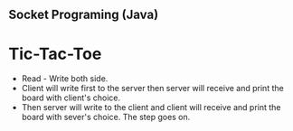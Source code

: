 
## Socket Programing (Java) ##

# Tic-Tac-Toe #

* Read - Write both side.
* Client will write first to the server then server will receive and print the board with client's choice. 
* Then server will write to the client and client will receive and print the board with sever's choice. The step goes on.